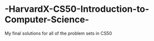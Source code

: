 # -HarvardX-CS50-Introduction-to-Computer-Science-
My final solutions for all of the problem sets in CS50
